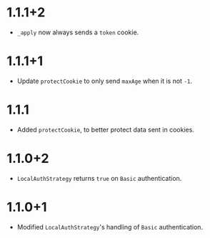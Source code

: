 # 1.1.1+2
* `_apply` now always sends a `token` cookie.

# 1.1.1+1
* Update `protectCookie` to only send `maxAge` when it is not `-1`.

# 1.1.1
* Added `protectCookie`, to better protect data sent in cookies.

# 1.1.0+2
* `LocalAuthStrategy` returns `true` on `Basic` authentication.

# 1.1.0+1
* Modified `LocalAuthStrategy`'s handling of `Basic` authentication.

